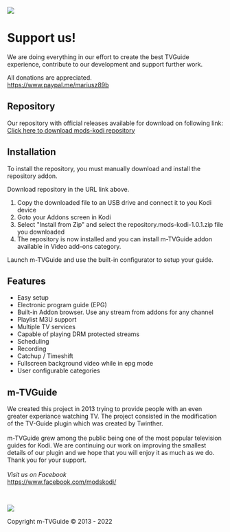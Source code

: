 ![](http://mods-kodi.pl/users/71021107/grafiki/m-tvguide_logo_small_moras86.png)

# Support us!
We are doing everything in our effort to create the best TVGuide experience, contribute to our development and support further work. 

All donations are appreciated.<br>
https://www.paypal.me/mariusz89b

## Repository

Our repository with official releases available for download on following link:
<br>[Click here to download mods-kodi repository](https://github.com/Mariusz89B/mods-kodi/raw/master/repository.mods-kodi/repository.mods-kodi-1.0.1.zip)

## Installation
To install the repository, you must manually download and install the repository addon.

Download repository in the URL link above.

1. Copy the downloaded file to an USB drive and connect it to you Kodi device
2. Goto your Addons screen in Kodi
3. Select "Install from Zip" and select the repository.mods-kodi-1.0.1.zip file you downloaded
4. The repository is now installed and you can install m-TVGuide addon available in Video add-ons category.

Launch m-TVGuide and use the built-in configurator to setup your guide.

## Features

- Easy setup
- Electronic program guide (EPG)
- Built-in Addon browser. Use any stream from addons for any channel
- Playlist M3U support
- Multiple TV services
- Capable of playing DRM protected streams
- Scheduling
- Recording
- Catchup / Timeshift
- Fullscreen background video while in epg mode
- User configurable categories

## m-TVGuide

We created this project in 2013 trying to provide people with an even greater experiance watching TV. The project consisted in the modification of the TV-Guide plugin which was created by Twinther.<br><br>
m-TVGuide grew among the public being one of the most popular television guides for Kodi. We are continuing our work on improving the smallest details of our plugin and we hope that you will enjoy it as much as we do. Thank you for your support.<br><br>*Visit us on Facebook*<br>https://www.facebook.com/modskodi/

<br>

![](https://i.imgur.com/ipTGRvj.jpg)

Copyright m-TVGuide © 2013 - 2022

